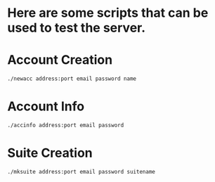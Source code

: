 # Here are some scripts that can be used to test the server.

Account Creation
================
```./newacc address:port email password name```

Account Info
============
```./accinfo address:port email password```

Suite Creation
==============
```./mksuite address:port email password suitename```